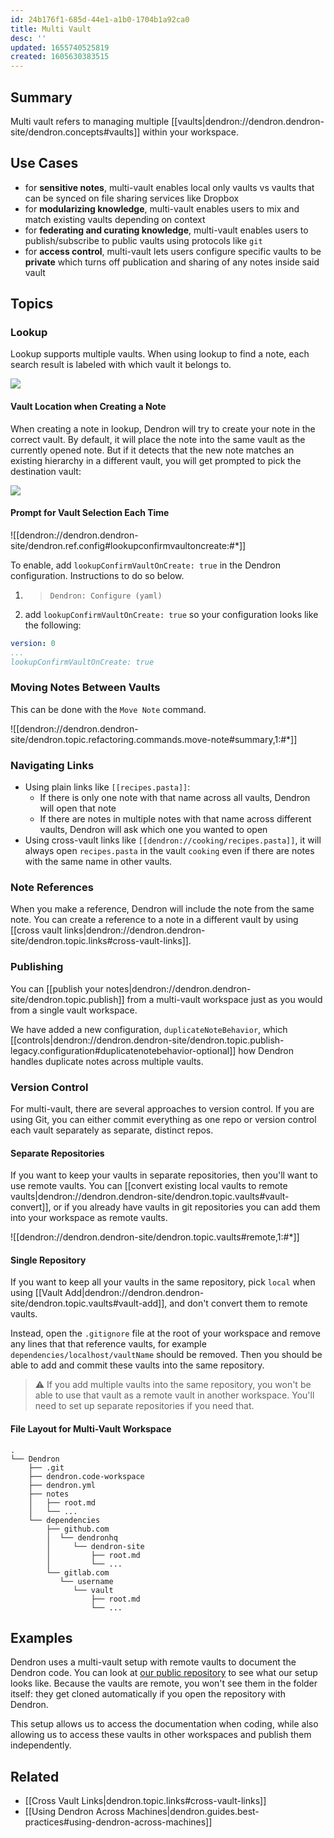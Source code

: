 ```yaml
---
id: 24b176f1-685d-44e1-a1b0-1704b1a92ca0
title: Multi Vault
desc: ''
updated: 1655740525819
created: 1605630383515
---
```


## Summary

Multi vault refers to managing multiple [[vaults|dendron://dendron.dendron-site/dendron.concepts#vaults]] within your workspace.

## Use Cases

- for **sensitive notes**, multi-vault enables local only vaults vs vaults that can be synced on file sharing services like Dropbox
- for **modularizing knowledge**, multi-vault enables users to mix and match existing vaults depending on context
- for **federating and curating knowledge**, multi-vault enables users to publish/subscribe to public vaults using protocols like `git`
- for **access control**, multi-vault lets users configure specific vaults to be **private** which turns off publication and sharing of any notes inside said vault

## Topics

### Lookup

Lookup supports multiple vaults. When using lookup to find a note, each search result is labeled with which vault it belongs to.

![](https://foundation-prod-assetspublic53c57cce-8cpvgjldwysl.s3-us-west-2.amazonaws.com/assets/images/roots.jpg)

#### Vault Location when Creating a Note

When creating a note in lookup, Dendron will try to create your note in the correct vault. By default, it will place the note into the same vault as the currently opened note. But if it detects that the new note matches an existing hierarchy in a different vault, you will get prompted to pick the destination vault:

![](https://org-dendron-public-assets.s3.amazonaws.com/images/create-note-multi-vault-selection.png)

#### Prompt for Vault Selection Each Time

![[dendron://dendron.dendron-site/dendron.ref.config#lookupconfirmvaultoncreate:#*]]

To enable,  add `lookupConfirmVaultOnCreate: true` in the Dendron configuration. Instructions to do so below.

1. > `Dendron: Configure (yaml)`
2. add `lookupConfirmVaultOnCreate: true` so your configuration looks like the following:

```yml
version: 0
...
lookupConfirmVaultOnCreate: true
```

### Moving Notes Between Vaults

This can be done with the `Move Note` command.

![[dendron://dendron.dendron-site/dendron.topic.refactoring.commands.move-note#summary,1:#*]]

### Navigating Links

- Using plain links like `[[recipes.pasta]]`:
    - If there is only one note with that name across all vaults, Dendron will open that note
    - If there are notes in multiple notes with that name across different vaults, Dendron will ask which one you wanted to open
- Using cross-vault links like `[[dendron://cooking/recipes.pasta]]`, it will always open `recipes.pasta` in the vault `cooking` even if there are notes with the same name in other vaults.

### Note References

When you make a reference, Dendron will include the note from the same note. You can create a reference to a note in a different vault by using [[cross vault links|dendron://dendron.dendron-site/dendron.topic.links#cross-vault-links]].

### Publishing

You can [[publish your notes|dendron://dendron.dendron-site/dendron.topic.publish]] from a multi-vault workspace just as you would from a single vault workspace.

We have added a new configuration, `duplicateNoteBehavior`, which [[controls|dendron://dendron.dendron-site/dendron.topic.publish-legacy.configuration#duplicatenotebehavior-optional]] how Dendron handles duplicate notes across multiple vaults.

### Version Control

For multi-vault, there are several approaches to version control. If you are using Git, you can either commit everything as one repo or version control each vault separately as separate, distinct repos.

#### Separate Repositories
If you want to keep your vaults in separate repositories, then you'll want to use remote vaults. You can [[convert existing local vaults to remote vaults|dendron://dendron.dendron-site/dendron.topic.vaults#vault-convert]], or if you already have vaults in git repositories you can add them into your workspace as remote vaults.

![[dendron://dendron.dendron-site/dendron.topic.vaults#remote,1:#*]]

#### Single Repository

If you want to keep all your vaults in the same repository, pick `local` when
using [[Vault Add|dendron://dendron.dendron-site/dendron.topic.vaults#vault-add]], and don't convert them to remote vaults.

Instead, open the `.gitignore` file at the root of your workspace and remove any
lines that that reference vaults, for example `dependencies/localhost/vaultName`
should be removed. Then you should be able to add and commit these vaults into
the same repository.

> ⚠️ If you add multiple vaults into the same repository, you won't be able to
> use that vault as a remote vault in another workspace. You'll need to set up
> separate repositories if you need that.

#### File Layout for Multi-Vault Workspace

```
.
└── Dendron
    ├── .git
    ├── dendron.code-workspace
    ├── dendron.yml
    ├── notes
    │   ├── root.md
    │   └── ...
    └── dependencies
        ├── github.com
        │  └── dendronhq
        │     └── dendron-site
        │         ├── root.md
        │         └── ...
        └── gitlab.com
           └── username
              └── vault
                  ├── root.md
                  └── ...
```

## Examples

Dendron uses a multi-vault setup with remote vaults to document the Dendron code.
You can look at [our public repository](https://github.com/dendronhq/dendron/tree/master/docs)
to see what our setup looks like. Because the vaults are remote, you won't see them in the folder itself: they get cloned automatically if you open the repository with Dendron.

This setup allows us to access the documentation when coding, while also
allowing us to access these vaults in other workspaces and publish them
independently.

## Related

- [[Cross Vault Links|dendron.topic.links#cross-vault-links]]
- [[Using Dendron Across Machines|dendron.guides.best-practices#using-dendron-across-machines]]

